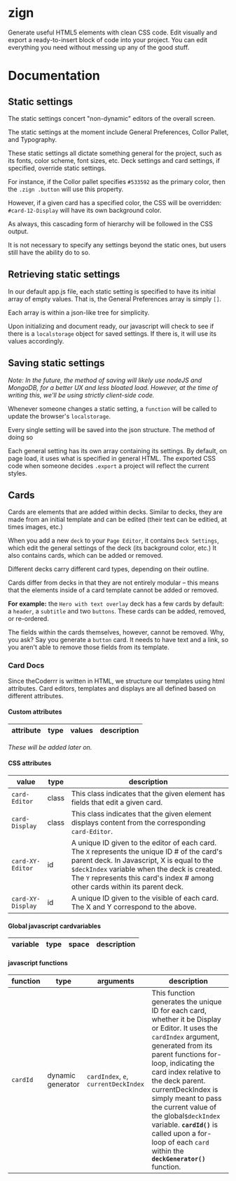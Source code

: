 # zign
Generate useful HTML5 elements with clean CSS code. Edit visually and export a ready-to-insert block of code into your project. You can edit everything you need without messing up any of the good stuff.

# Documentation
## Static settings
The static settings concert "non-dynamic" editors of the overall screen.

The static settings at the moment include General Preferences, Collor Pallet, and Typography.

These static settings all dictate something general for the project, such as its fonts, color scheme, font sizes, etc. Deck settings and card settings, if specified, override static settings.

For instance, if the Collor pallet specifies `#533592` as the primary color, then the `.zign .button` will use this property.

However, if a given card has a specified color, the CSS will be overridden: `#card-12-Display` will have its own background color.

As always, this cascading form of hierarchy will be followed in the CSS output.

It is not necessary to specify any settings beyond the static ones, but users still have the ability do to so.

## Retrieving static settings

In our default app.js file, each static setting is specified to have its initial array of empty values. That is, the General Preferences array is simply `[]`.

Each array is within a json-like tree for simplicity.

Upon initializing and document ready, our javascript will check to see if there is a `localstorage` object for saved settings. If there is, it will use its values accordingly.


## Saving static settings
*Note: In the future, the method of saving will likely use nodeJS and MongoDB, for a better UX and less bloated load. However, at the time of writing this, we'll be using strictly client-side code.*

Whenever someone changes a static setting, a `function` will be called to update the browser's `localstorage`.

Every single setting will be saved into the json structure. The method of doing so 

Each general setting has its own array containing its settings. By default, on page load, it uses what is specified in general HTML. The exported CSS code when someone decides `.export` a project will reflect the current styles.



## Cards
Cards are elements that are added within decks. Similar to decks, they are made from an initial template and can be edited (their text can be editied, at times images, etc.)

When you add a new `deck` to your `Page Editor`, it contains `Deck Settings`, which edit the general settings of the deck (its background color, etc.) It also contains cards, which can be added or removed. 

Different decks carry different card types, depending on their outline.

Cards differ from decks in that they are not entirely modular – this means that the elements inside of a card template cannot be added or removed.

**For example:** the `Hero with text overlay` deck has a few cards by default: a `header`, a `subtitle` and two `buttons`. These cards can be added, removed, or re-ordered. 

The fields within the cards themselves, however, cannot be removed. Why, you ask? Say you generate a `button` card. It needs to have text and a link, so you aren't able to remove those fields from its template.

### Card Docs
Since theCoderrr is written in HTML, we structure our templates using html attributes. Card editors, templates and displays are all defined based on different attributes.

#### Custom attributes

| attribute | type 				| values      | description
----------- | --------------- | ----------- | -----------
*These will be added later on.*

#### CSS attributes

| value     | type 				| description
----------- | --------------- | -----------
`card-Editor` | class | This class indicates that the given element has fields that edit a given card.
`card-Display` | class | This class indicates that the given element displays content from the corresponding `card-Editor`.
`card-XY-Editor` | id | A unique ID given to the editor of each card. The `X` represents the unique ID # of the card's parent deck. In Javascript, X is equal to the `$deckIndex` variable when the deck is created. The `Y` represents this card's index # among other cards within its parent deck.
`card-XY-Display` | id | A unique ID given to the visible of each card. The X and Y correspond to the above.

#### Global javascript cardvariables
| variable     | type 			   | space | description
-----------    |-----------      | ----- |-----------

#### javascript functions
| function     | type 			   | arguments | description
-----------    | ------------	   | --- | -----------
`cardId` | dynamic generator | `cardIndex`, `e`, `currentDeckIndex` | This function generates the unique ID for each card, whether it be Display or Editor. It uses the `cardIndex` argument, generated from its parent functions for-loop, indicating the card index relative to the deck parent. currentDeckIndex is simply meant to pass the current value of the global`$deckIndex` variable. **`cardId()`** is called upon a for-loop of each `card` within the **`deckGenerator()`** function.